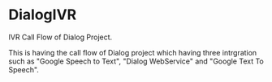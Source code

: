 # DialogIVR
IVR Call Flow of Dialog Project.

This is having the call flow of Dialog project which having three intrgration such as "Google Speech to Text", "Dialog WebService" and "Google Text To Speech".


